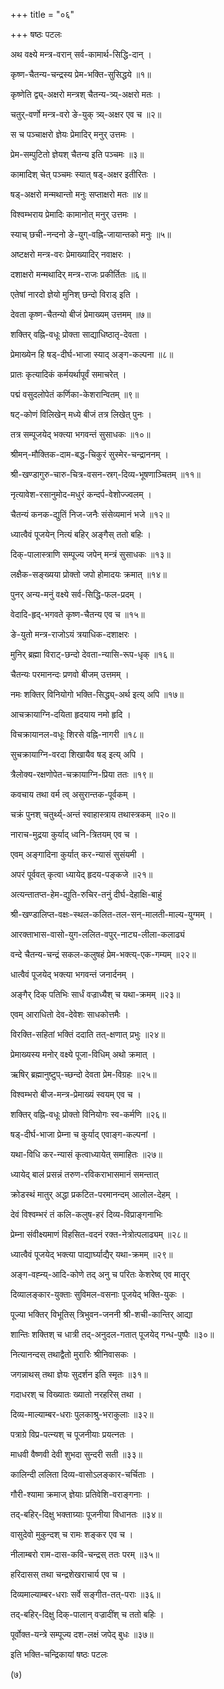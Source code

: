 +++
title = "०६"

+++
षष्ठः पटलः

अथ वक्ष्ये मन्त्र-वरान् सर्व-कामार्थ-सिद्धि-दान् ।

कृष्ण-चैतन्य-चन्द्रस्य प्रेम-भक्ति-सुसिद्धये ॥१॥

कृष्णेति द्व्य्-अक्षरो मन्त्रश् चैतन्य-त्र्य्-अक्षरो मतः ।

चतुर्-वर्णो मन्त्र-वरो ङे-युक् त्र्य्-अक्षर एव च ॥२॥

स च पञ्चाक्षरो ज्ञेयः प्रेमादिर् मनुर् उत्तमः ।

प्रेम-सम्पुटितो ज्ञेयश् चैतन्य इति पञ्चमः ॥३॥

कामादिश् चेत् पञ्चमः स्यात् षड्-अक्षर इतीरितः ।

षड्-अक्षरो मन्मथान्तो मनुः सप्ताक्षरो मतः ॥४॥

विश्वम्भराय प्रेमादिः कामानोत् मनुर् उत्तमः ।

स्याच् छची-नन्दनो ङे-युग्-वह्नि-जायान्तको मनुः ॥५॥

अष्टक्षरो मन्त्र-वरः प्रेमाख्यादिर् नवाक्षरः ।

दशाक्षरो मन्मथादिर् मन्त्र-राजः प्रकीर्तितः ॥६॥

एतेषां नारदो ज्ञेयो मुनिश् छन्दो विराड् इति ।

देवता कृष्ण-चैतन्यो बीजं प्रेमाख्यम् उत्तमम् ॥७॥

शक्तिर् वह्नि-वधूः प्रोक्ता साद्याधिष्ठातृ-देवता ।

प्रेमाख्येन हि षड्-दीर्घ-भाजा स्याद् अङ्ग-कल्पना ॥८॥

प्रातः कृत्यादिकं कर्मयर्थापूर्वं समाचरेत् ।

पद्मं वसुदलोपेतं कर्णिका-केशरान्वितम् ॥९॥

षट्-कोणं विलिखेन् मध्ये बीजं तत्र लिखेत् पुनः ।

तत्र सम्पूजयेद् भक्त्या भगवन्तं सुसाधकः ॥१०॥

श्रीमन्-मौक्तिक-दाम-बद्ध-चिकुरं सुस्मेर-चन्द्राननम् ।

श्री-खण्डागुरु-चारु-चित्र-वसन-स्रग्-दिव्य-भूषणाञ्चितम् ॥११॥

नृत्यावेश-रसानुमोद-मधुरं कन्दर्प-वेशोज्ज्वलम् ।

चैतन्यं कनक-द्युतिं निज-जनैः संसेव्यमानं भजे ॥१२॥

ध्यात्वैवं पूजयेन् नित्यं बहिर् अङ्गैस् ततो बहिः ।

दिक्-पालास्त्राणि सम्पूज्य जपेन् मन्त्रं सुसाधकः ॥१३॥

लक्षैक-सङ्ख्यया प्रोक्तो जपो होमादयः क्रमात् ॥१४॥

पुनर् अन्य-मनुं वक्ष्ये सर्व-सिद्धि-फल-प्रदम् ।

वेदादि-हृद्-भगवते कृष्ण-चैतन्य एव च ॥१५॥

ङे-युतो मन्त्र-राजोऽयं त्रयाधिक-दशाक्षरः ।

मुनिर् ब्रह्मा विराट्-छन्दो देवता-न्यासि-रूप-धृक् ॥१६॥

चैतन्यः परमानन्दः प्रणवो बीजम् उत्तमम् ।

नमः शक्तिर् विनियोगो भक्ति-सिद्ध्य्-अर्थ इत्य् अपि ॥१७॥

आचक्रायाग्नि-दयिता हृदयाय नमो हृदि ।

विचक्रायानल-वधूः शिरसे वह्नि-नागरी ॥१८॥

सुचक्रायाग्नि-वरदा शिखायैव षड् इत्य् अपि ।

त्रैलोक्य-रक्षणोपेत-चक्रायाग्नि-प्रिया ततः ॥१९॥

कवचाय तथा वर्म त्व् असुरान्तक-पूर्वकम् ।

चक्रं पुनश् चतुर्थ्य्-अन्तं स्वाहास्त्राय तथास्त्रकम् ॥२०॥

नाराच-मुद्रया कुर्याद् ध्वनि-त्रितयम् एव च ।

एवम् अङ्गादिना कुर्यात् कर-न्यासं सुसंयमी ।

अपरं पूर्ववत् कृत्वा ध्यायेद् हृदय-पङ्कजे ॥२१॥

अत्यन्तातप्त-हेम-द्युति-रुचिर-तनुं दीर्घ-देहाक्षि-बाहुं

श्री-खण्डालिप्त-वक्षः-स्थल-कलित-तल-सन्-मालती-माल्य-युग्मम् ।

आरक्ताभास-वासो-युग-ललित-वपुर्-नाट्य-लीला-कलाढ्यं

वन्दे चैतन्य-चन्द्रं सकल-कलुषहं प्रेम-भक्त्य्-एक-गम्यम् ॥२२॥

धात्वैवं पूजयेद् भक्त्या भगवन्तं जनार्दनम् ।

अङ्गैर् दिक् पतिभिः सार्धं वज्राध्यैश् च यथा-क्रमम् ॥२३॥

एवम् आराधितो देव-देवेशः साधकोत्तमैः ।

विरक्ति-सहितां भक्तिं ददाति तत्-क्षणात् प्रभुः ॥२४॥

प्रेमाख्यस्य मनोर् वक्ष्ये पूजा-विधिम् अथो क्रमात् ।

ऋषिर् ब्रह्मानुष्टुप्-च्छन्दो देवता प्रेम-विग्रहः ॥२५॥

विश्वम्भरो बीज-मन्त्र-प्रेमाख्यं स्वयम् एव च ।

शक्तिर् वह्नि-वधूः प्रोक्तो विनियोगः स्व-कर्मणि ॥२६॥

षड्-दीर्घ-भाजा प्रेम्ना च कुर्याद् एवाङ्ग-कल्पनां ।

यथा-विधि कर-न्यासं कृत्वाध्यायेत् समाहितः ॥२७॥

ध्यायेद् बालं प्रसन्नं तरुण-रविकराभासमानं समन्तात्

क्रोडस्थं मातुर् अद्धा प्रकटित-परमानन्दम् आलोल-देहम् ।

देवं विश्वम्भरं तं कलि-कलुष-हरं दिव्य-विप्राङ्गनाभिः 

प्रेम्ना संवीक्ष्यमाणं विहसित-वदनं रक्त-नेत्रोत्पलाढ्यम् ॥२८॥

ध्यात्वैवं पूजयेद् भक्त्या पाद्यार्घ्याद्यैर् यथा-क्रमम् ॥२९॥

अङ्ग-वह्न्य्-आदि-कोणे तद् अनु च परितः केशरेष्व् एव मातॄर् 

दिव्यालङ्कार-युक्ताः सुविमल-वसनाः पूजयेद् भक्ति-युकः । 

पूज्या भक्तिर् विभूतिस् त्रिभुवन-जननी श्री-शची-कान्तिर् आद्या 

शान्तिः शक्तिश् च धात्री तद्-अनुदल-गतात् पूजयेद् गन्ध-पुष्पैः ॥३०॥

नित्यानन्दस् तथाद्वैतो मुरारिः श्रीनिवासकः ।

जगन्नाथस् तथा ज्ञेयः सुदर्शन इति स्मृतः ॥३१॥

गदाधरश् च विख्यातः ख्यातो नरहरिस् तथा ।

दिव्य-माल्याम्बर-धराः पुलकाश्रु-भराकुलाः ॥३२॥

पत्राग्रे विप्र-पत्न्यश् च पूजनीयाः प्रयत्नतः ।

माधवी वैष्णवी देवी शुभदा सुन्दरी सती ॥३३॥

कालिन्दी ललिता दिव्य-वासोऽलङ्कार-चर्चिताः ।

गौरी-श्यामा क्रमाज् ज्ञेयाः प्रतिवेशि-वराङ्गनाः ।

तद्-बहिर्-दिक्षु भक्ताग्र्याः पूजनीया विधानतः ॥३४॥

वासुदेवो मुकुन्दश् च रामः शङ्कर एव च ।

नीलाम्बरो राम-दास-कवि-चन्द्रस् ततः परम् ॥३५॥

हरिदासस् तथा चन्द्रशेखराचार्य एव च ।

दिव्यमाल्याम्बर-धराः सर्वे सङ्गीत-तत्-पराः ॥३६॥

तद्-बहिर्-दिक्षु दिक्-पालान् वज्रादींश् च ततो बहिः ।

पूर्वोक्त-यन्त्रे सम्पूज्य दश-लक्षं जपेद् बुधः ॥३७॥

इति भक्ति-चन्द्रिकायां षष्ठः पटलः

(७)

